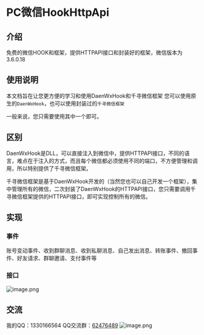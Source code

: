 # PC微信HookHttpApi

## 介绍
免费的微信HOOK和框架，提供HTTPAPI接口和封装好的框架，微信版本为3.6.0.18


## 使用说明

本文档旨在让您更方便的学习和使用DaenWxHook和千寻微信框架
您可以使用原生的`DaenWxHook`，也可以使用封装过的`千寻微信框架`

一般来说，您只需要使用其中一个即可。

## 区别

DaenWxHook是DLL，可以直接注入到微信中，提供HTTPAPI接口，不同的语言，难点在于注入的方式，而且每个微信都必须使用不同的端口，不方便管理和调用，所以特别提供了千寻微信框架。

千寻微信框架是基于DaenWxHook开发的（当然您也可以自己开发一个框架），集中管理所有的微信，二次封装了DaenWxHook的HTTPAPI接口，您只需要调用千寻微信框架提供的HTTPAPI接口，即可实现控制所有的微信。

## 实现

### 事件

账号变动事件、收到群聊消息、收到私聊消息、自己发出消息、转账事件、撤回事件、好友请求、群聊邀请、支付事件等

### 接口
![image.png](https://api.apifox.cn/api/v1/projects/1222856/resources/347791/image-preview)

## 交流
我的QQ：1330166564
QQ交流群：[62476489](https://jq.qq.com/?_wv=1027&k=h5u680to)
![image.png](https://api.apifox.cn/api/v1/projects/1222856/resources/347548/image-preview)